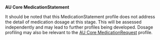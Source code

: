 <div class="stu-note" markdown="1">

**AU Core MedicationStatement**

It should be noted that this MedicationStatement profile does not address the detail of medication dosage at this stage.  This will be assessed independently and may lead to further profiles being developed. Dosage profiling may also be relevant to the <a href="StructureDefinition-au-core-medicationrequest.html">AU Core MedicationRequest</a> profile. 
  
</div><!-- note-to-balloters -->